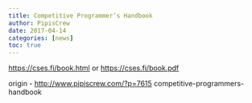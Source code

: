 ```yaml
---
title: Competitive Programmer’s Handbook
author: PipisCrew
date: 2017-04-14
categories: [news]
toc: true
---
```


https://cses.fi/book.html
or
https://cses.fi/book.pdf

origin - http://www.pipiscrew.com/?p=7615 competitive-programmers-handbook